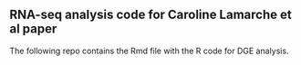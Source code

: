 ## RNA-seq analysis code for Caroline Lamarche et al paper

The following repo contains the Rmd file with the R code for DGE analysis.